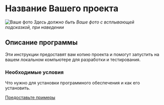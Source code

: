 # Название Вашего проекта

![Ваше фото](image_path.jpg "Здесь должно быть Ваше фото с всплывающей подсказкой, при наведении")
*Здесь должно быть Ваше фото с всплывающей подсказкой, при наведении*

## Описание программы

Эти инструкции предоставят вам копию проекта и помогут запустить на вашем локальном компьютере для разработки и тестирования.

### Необходимые условия

Что нужно для установки программного обеспечения и как его установить.

[Предоставьте примеры](link_to_examples)
